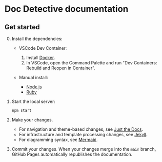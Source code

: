 # Doc Detective documentation

## Get started

0.  Install the dependencies:

    -   VSCode Dev Container:
    
        1.  Install [Docker](https://docs.docker.com/get-docker/).
        1.  In VSCode, open the Command Palette and run "Dev Containers: Rebuild and Reopen in Container".

    -   Manual install:

        -   [Node.js](https://nodejs.org/en/download)
        -   [Ruby](https://www.ruby-lang.org/en/documentation/installation/)

1.  Start the local server:

    ```bash
    npm start
    ```
1.  Make your changes.

    -   For navigation and theme-based changes, see [Just the Docs](https://just-the-docs.github.io/just-the-docs/).
    -   For infrastructure and template processing changes, see [Jekyll](https://jekyllrb.com).
    -   For diagramming syntax, see [Mermaid](https://mermaid.js.org/intro/n00b-syntaxReference.html). 

1.  Commit your changes. When your changes merge into the `main` branch, GitHub Pages automatically republishes the documentation.